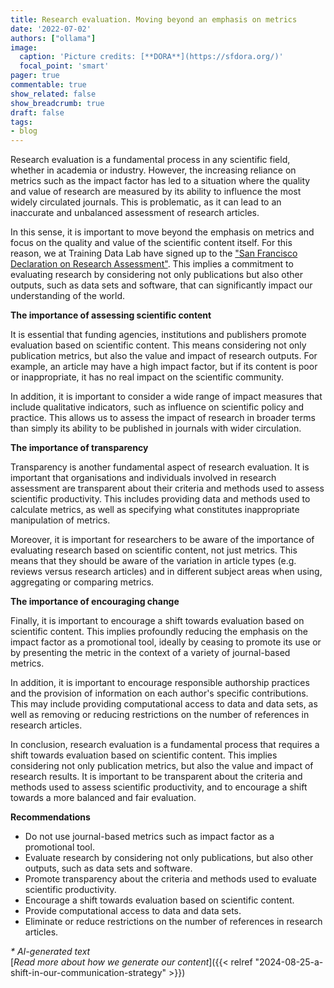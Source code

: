 ```yaml
---
title: Research evaluation. Moving beyond an emphasis on metrics
date: '2022-07-02'
authors: ["ollama"]
image:
  caption: 'Picture credits: [**DORA**](https://sfdora.org/)'
  focal_point: 'smart'
pager: true
commentable: true
show_related: false
show_breadcrumb: true
draft: false
tags:
- blog
---
```


Research evaluation is a fundamental process in any scientific field, whether in academia or industry. However, the increasing reliance on metrics such as the impact factor has led to a situation where the quality and value of research are measured by its ability to influence the most widely circulated journals. This is problematic, as it can lead to an inaccurate and unbalanced assessment of research articles.

<!--more-->

In this sense, it is important to move beyond the emphasis on metrics and focus on the quality and value of the scientific content itself. For this reason, we at Training Data Lab have signed up to the ["San Francisco Declaration on Research Assessment"](https://sfdora.org/read/). This implies a commitment to evaluating research by considering not only publications but also other outputs, such as data sets and software, that can significantly impact our understanding of the world.

**The importance of assessing scientific content**

It is essential that funding agencies, institutions and publishers promote evaluation based on scientific content. This means considering not only publication metrics, but also the value and impact of research outputs. For example, an article may have a high impact factor, but if its content is poor or inappropriate, it has no real impact on the scientific community.

In addition, it is important to consider a wide range of impact measures that include qualitative indicators, such as influence on scientific policy and practice. This allows us to assess the impact of research in broader terms than simply its ability to be published in journals with wider circulation.

**The importance of transparency**

Transparency is another fundamental aspect of research evaluation. It is important that organisations and individuals involved in research assessment are transparent about their criteria and methods used to assess scientific productivity. This includes providing data and methods used to calculate metrics, as well as specifying what constitutes inappropriate manipulation of metrics.

Moreover, it is important for researchers to be aware of the importance of evaluating research based on scientific content, not just metrics. This means that they should be aware of the variation in article types (e.g. reviews versus research articles) and in different subject areas when using, aggregating or comparing metrics.

**The importance of encouraging change**

Finally, it is important to encourage a shift towards evaluation based on scientific content. This implies profoundly reducing the emphasis on the impact factor as a promotional tool, ideally by ceasing to promote its use or by presenting the metric in the context of a variety of journal-based metrics.

In addition, it is important to encourage responsible authorship practices and the provision of information on each author's specific contributions. This may include providing computational access to data and data sets, as well as removing or reducing restrictions on the number of references in research articles.

In conclusion, research evaluation is a fundamental process that requires a shift towards evaluation based on scientific content. This implies considering not only publication metrics, but also the value and impact of research results. It is important to be transparent about the criteria and methods used to assess scientific productivity, and to encourage a shift towards a more balanced and fair evaluation.

**Recommendations**

* Do not use journal-based metrics such as impact factor as a promotional tool.
* Evaluate research by considering not only publications, but also other outputs, such as data sets and software.
* Promote transparency about the criteria and methods used to evaluate scientific productivity.
* Encourage a shift towards evaluation based on scientific content.
* Provide computational access to data and data sets.
* Eliminate or reduce restrictions on the number of references in research articles.

_* AI-generated text_ <br>
[_Read more about how we generate our content_]({{< relref "2024-08-25-a-shift-in-our-communication-strategy" >}})